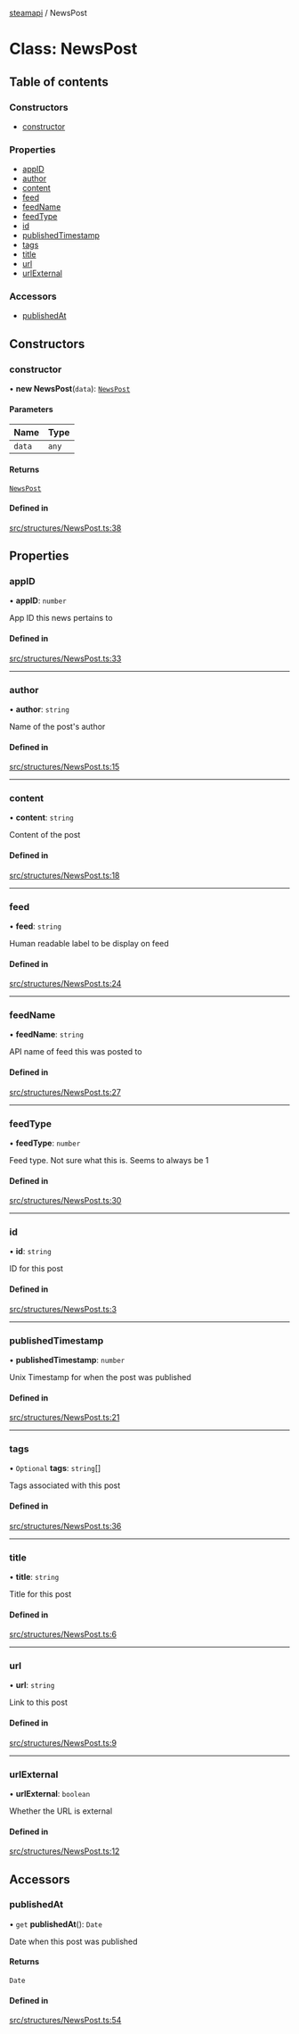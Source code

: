 [steamapi](../README.md) / NewsPost

# Class: NewsPost

## Table of contents

### Constructors

- [constructor](NewsPost.md#constructor)

### Properties

- [appID](NewsPost.md#appid)
- [author](NewsPost.md#author)
- [content](NewsPost.md#content)
- [feed](NewsPost.md#feed)
- [feedName](NewsPost.md#feedname)
- [feedType](NewsPost.md#feedtype)
- [id](NewsPost.md#id)
- [publishedTimestamp](NewsPost.md#publishedtimestamp)
- [tags](NewsPost.md#tags)
- [title](NewsPost.md#title)
- [url](NewsPost.md#url)
- [urlExternal](NewsPost.md#urlexternal)

### Accessors

- [publishedAt](NewsPost.md#publishedat)

## Constructors

### constructor

• **new NewsPost**(`data`): [`NewsPost`](NewsPost.md)

#### Parameters

| Name | Type |
| :------ | :------ |
| `data` | `any` |

#### Returns

[`NewsPost`](NewsPost.md)

#### Defined in

[src/structures/NewsPost.ts:38](https://github.com/xDimGG/node-steamapi/blob/acff462/src/structures/NewsPost.ts#L38)

## Properties

### appID

• **appID**: `number`

App ID this news pertains to

#### Defined in

[src/structures/NewsPost.ts:33](https://github.com/xDimGG/node-steamapi/blob/acff462/src/structures/NewsPost.ts#L33)

___

### author

• **author**: `string`

Name of the post's author

#### Defined in

[src/structures/NewsPost.ts:15](https://github.com/xDimGG/node-steamapi/blob/acff462/src/structures/NewsPost.ts#L15)

___

### content

• **content**: `string`

Content of the post

#### Defined in

[src/structures/NewsPost.ts:18](https://github.com/xDimGG/node-steamapi/blob/acff462/src/structures/NewsPost.ts#L18)

___

### feed

• **feed**: `string`

Human readable label to be display on feed

#### Defined in

[src/structures/NewsPost.ts:24](https://github.com/xDimGG/node-steamapi/blob/acff462/src/structures/NewsPost.ts#L24)

___

### feedName

• **feedName**: `string`

API name of feed this was posted to

#### Defined in

[src/structures/NewsPost.ts:27](https://github.com/xDimGG/node-steamapi/blob/acff462/src/structures/NewsPost.ts#L27)

___

### feedType

• **feedType**: `number`

Feed type. Not sure what this is. Seems to always be 1

#### Defined in

[src/structures/NewsPost.ts:30](https://github.com/xDimGG/node-steamapi/blob/acff462/src/structures/NewsPost.ts#L30)

___

### id

• **id**: `string`

ID for this post

#### Defined in

[src/structures/NewsPost.ts:3](https://github.com/xDimGG/node-steamapi/blob/acff462/src/structures/NewsPost.ts#L3)

___

### publishedTimestamp

• **publishedTimestamp**: `number`

Unix Timestamp for when the post was published

#### Defined in

[src/structures/NewsPost.ts:21](https://github.com/xDimGG/node-steamapi/blob/acff462/src/structures/NewsPost.ts#L21)

___

### tags

• `Optional` **tags**: `string`[]

Tags associated with this post

#### Defined in

[src/structures/NewsPost.ts:36](https://github.com/xDimGG/node-steamapi/blob/acff462/src/structures/NewsPost.ts#L36)

___

### title

• **title**: `string`

Title for this post

#### Defined in

[src/structures/NewsPost.ts:6](https://github.com/xDimGG/node-steamapi/blob/acff462/src/structures/NewsPost.ts#L6)

___

### url

• **url**: `string`

Link to this post

#### Defined in

[src/structures/NewsPost.ts:9](https://github.com/xDimGG/node-steamapi/blob/acff462/src/structures/NewsPost.ts#L9)

___

### urlExternal

• **urlExternal**: `boolean`

Whether the URL is external

#### Defined in

[src/structures/NewsPost.ts:12](https://github.com/xDimGG/node-steamapi/blob/acff462/src/structures/NewsPost.ts#L12)

## Accessors

### publishedAt

• `get` **publishedAt**(): `Date`

Date when this post was published

#### Returns

`Date`

#### Defined in

[src/structures/NewsPost.ts:54](https://github.com/xDimGG/node-steamapi/blob/acff462/src/structures/NewsPost.ts#L54)
